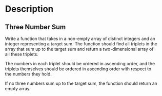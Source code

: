 # Description

## Three Number Sum

Write a function that takes in a non-empty array of distinct integers and an integer representing a target sum. The
function should find all triplets in the array that sum up to the target sum and return a two-dimensional array of all
these triplets.

The numbers in each triplet should be ordered in ascending order, and the triplets themselves should be ordered in ascending order with respect to the numbers they hold.

If no three numbers sum up to the target sum, the function should return an empty array.
